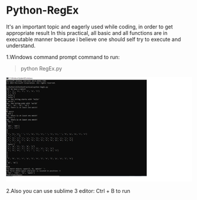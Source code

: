 # Python-RegEx

It's an important topic and eagerly used while coding, in order to get appropriate result
In this practical, all basic and all functions are in executable manner because i believe one should self try to execute and understand.

1.Windows command prompt
command to run:
>python RegEx.py

![](output.png)

2.Also you can use sublime 3 editor: Ctrl + B to run 

